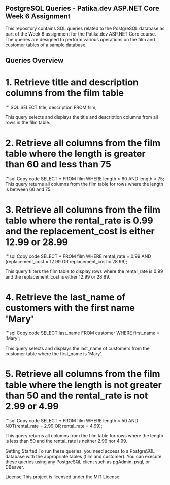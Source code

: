 ## PostgreSQL Queries - Patika.dev ASP.NET Core Week 6 Assignment
This repository contains SQL queries related to the PostgreSQL database as part of the Week 6 assignment for the Patika.dev ASP.NET Core course. The queries are designed to perform various operations on the film and customer tables of a sample database.

## Queries Overview
# 1. Retrieve title and description columns from the film table
''' SQL
SELECT title, description FROM film;

This query selects and displays the title and description columns from all rows in the film table.

# 2. Retrieve all columns from the film table where the length is greater than 60 and less than 75
'''sql
Copy code
SELECT * FROM film WHERE length > 60 AND length < 75;
This query returns all columns from the film table for rows where the length is between 60 and 75.

# 3. Retrieve all columns from the film table where the rental_rate is 0.99 and the replacement_cost is either 12.99 or 28.99
'''sql
Copy code
SELECT * FROM film WHERE rental_rate = 0.99 AND (replacement_cost = 12.99 OR replacement_cost = 28.99);

This query filters the film table to display rows where the rental_rate is 0.99 and the replacement_cost is either 12.99 or 28.99.

# 4. Retrieve the last_name of customers with the first name 'Mary'
'''sql
Copy code
SELECT last_name FROM customer WHERE first_name = 'Mary';

This query selects and displays the last_name of customers from the customer table where the first_name is 'Mary'.

# 5. Retrieve all columns from the film table where the length is not greater than 50 and the rental_rate is not 2.99 or 4.99
'''sql
Copy code
SELECT * FROM film WHERE length < 50 AND NOT(rental_rate = 2.99 OR rental_rate = 4.99);

This query returns all columns from the film table for rows where the length is less than 50 and the rental_rate is neither 2.99 nor 4.99.

Getting Started
To run these queries, you need access to a PostgreSQL database with the appropriate tables (film and customer). You can execute these queries using any PostgreSQL client such as pgAdmin, psql, or DBeaver.

License
This project is licensed under the MIT License.
